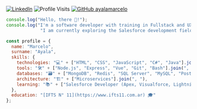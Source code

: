[![LinkedIn](https://custom-icon-badges.demolab.com/badge/LinkedIn-0A66C2?logo=linkedin-white&logoColor=fff)](https://www.linkedin.com/in/ayalamarceloruben/)
![Profile Visits](https://img.shields.io/endpoint?url=https://yasinkalkan.com/api/githubvisitorstats/track/?user=ayalamarcelo)
[![GitHub ayalamarcelo](https://img.shields.io/github/followers/ayalamarcelo?label=follow&style=social)](https://discord.com/ayalamarcelo)

```js
console.log("Hello, there 👋!");
console.log("I'm a software developer with training in Fullstack and UX design.",
             "I am currently exploring the Salesforce development field.");
```

```js
const profile = {
  name: "Marcelo",
  surname: "Ayala",
  skills: {
    technologies: "💻" + ["HTML", "CSS", "JavaScript", "C#", "Java"].join(", "),
    tools: "🛠️" + ["Node.js", "Express", "Vue", "Git", "Bash"].join(", "),
    databases: "🗃️" + ["MongoDB", "Redis", "SQL Server", "MySQL", "PostgreSQL"].join(", "),
    architecture: "🏗️" + ["Microservices"].join(", "),
    learning: "📚" + ["Salesforce Developer (Apex, Visualforce, Lightning)"].join(", "),
  },
  education: "[IFTS N° 11](https://www.ifts11.com.ar) 🎓"
};
```
